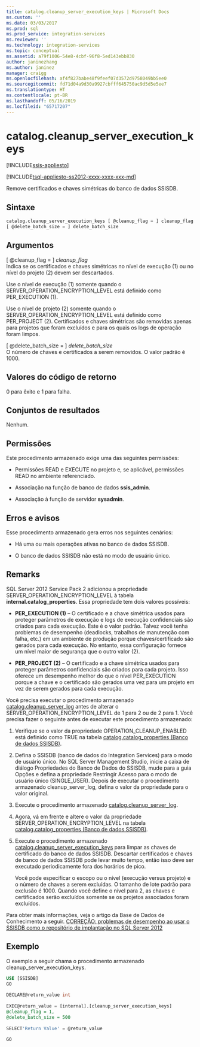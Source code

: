 ```yaml
---
title: catalog.cleanup_server_execution_keys | Microsoft Docs
ms.custom: ''
ms.date: 03/03/2017
ms.prod: sql
ms.prod_service: integration-services
ms.reviewer: ''
ms.technology: integration-services
ms.topic: conceptual
ms.assetid: a79f1006-54e8-4cbf-96f8-5ed143ebb830
author: janinezhang
ms.author: janinez
manager: craigg
ms.openlocfilehash: af4f827babe48f9feef07d3572d9758049bb5ee0
ms.sourcegitcommit: fd71d04a9d30a9927cbfff645750ac9d5d5e5ee7
ms.translationtype: HT
ms.contentlocale: pt-BR
ms.lasthandoff: 05/16/2019
ms.locfileid: "65717207"
---
```

# <a name="catalogcleanupserverexecutionkeys"></a>catalog.cleanup_server_execution_keys 

[!INCLUDE[ssis-appliesto](../../includes/ssis-appliesto-ssvrpluslinux-asdb-asdw-xxx.md)]


[!INCLUDE[tsql-appliesto-ss2012-xxxx-xxxx-xxx-md](../../includes/tsql-appliesto-ss2012-xxxx-xxxx-xxx-md.md)]

  Remove certificados e chaves simétricas do banco de dados SSISDB.  
  
## <a name="syntax"></a>Sintaxe  
  
```sql
catalog.cleanup_server_execution_keys [ @cleanup_flag = ] cleanup_flag ,  
[ @delete_batch_size = ] delete_batch_size  
```  
  
## <a name="arguments"></a>Argumentos  
 [ @cleanup_flag = ] *cleanup_flag*  
 Indica se os certificados e chaves simétricas no nível de execução (1) ou no nível do projeto (2) devem ser descartados.  
  
 Use o nível de execução (1) somente quando o SERVER_OPERATION_ENCRYPTION_LEVEL está definido como PER_EXECUTION (1).  
  
 Use o nível de projeto (2) somente quando o SERVER_OPERATION_ENCRYPTION_LEVEL está definido como PER_PROJECT (2). Certificados e chaves simétricas são removidas apenas para projetos que foram excluídos e para os quais os logs de operação foram limpos.  
  
 [ @delete_batch_size = ] *delete_batch_size*  
 O número de chaves e certificados a serem removidos. O valor padrão é 1000.  
  
## <a name="return-code-values"></a>Valores do código de retorno  
 0 para êxito e 1 para falha.  
  
## <a name="result-sets"></a>Conjuntos de resultados  
 Nenhum.  
  
## <a name="permissions"></a>Permissões  
 Este procedimento armazenado exige uma das seguintes permissões:  
  
-   Permissões READ e EXECUTE no projeto e, se aplicável, permissões READ no ambiente referenciado.  
  
-   Associação na função de banco de dados **ssis_admin**.  
  
-   Associação à função de servidor **sysadmin**.  
  
## <a name="errors-and-warnings"></a>Erros e avisos  
 Esse procedimento armazenado gera erros nos seguintes cenários:  
  
-   Há uma ou mais operações ativas no banco de dados SSISDB.  
  
-   O banco de dados SSISDB não está no modo de usuário único.  
  
## <a name="remarks"></a>Remarks  
 SQL Server 2012 Service Pack 2 adicionou a propriedade SERVER_OPERATION_ENCRYPTION_LEVEL à tabela **internal.catalog_properties**. Essa propriedade tem dois valores possíveis:  
  
-   **PER_EXECUTION (1)** – O certificado e a chave simétrica usados para proteger parâmetros de execução e logs de execução confidenciais são criados para cada execução. Este é o valor padrão. Talvez você tenha problemas de desempenho (deadlocks, trabalhos de manutenção com falha, etc.) em um ambiente de produção porque chaves/certificado são gerados para cada execução. No entanto, essa configuração fornece um nível maior de segurança que o outro valor (2).  
  
-   **PER_PROJECT (2)** – O certificado e a chave simétrica usados para proteger parâmetros confidenciais são criados para cada projeto. Isso oferece um desempenho melhor do que o nível PER_EXECUTION porque a chave e o certificado são gerados uma vez para um projeto em vez de serem gerados para cada execução.  
  
 Você precisa executar o procedimento armazenado [catalog.cleanup_server_log](../../integration-services/system-stored-procedures/catalog-cleanup-server-log.md) antes de alterar o SERVER_OPERATION_ENCRYPTION_LEVEL de 1 para 2 ou de 2 para 1. Você precisa fazer o seguinte antes de executar este procedimento armazenado:  
  
1.  Verifique se o valor da propriedade OPERATION_CLEANUP_ENABLED está definido como TRUE na tabela [catalog.catalog_properties &#40;Banco de dados SSISDB&#41;](../../integration-services/system-views/catalog-catalog-properties-ssisdb-database.md).  
  
2.  Defina o SSISDB (banco de dados do Integration Services) para o modo de usuário único. No SQL Server Management Studio, inicie a caixa de diálogo Propriedades do Banco de Dados do SSISDB, mude para a guia Opções e defina a propriedade Restringir Acesso para o modo de usuário único (SINGLE_USER). Depois de executar o procedimento armazenado cleanup_server_log, defina o valor da propriedade para o valor original.  
  
3.  Execute o procedimento armazenado [catalog.cleanup_server_log](../../integration-services/system-stored-procedures/catalog-cleanup-server-log.md).  
  
4.  Agora, vá em frente e altere o valor da propriedade SERVER_OPERATION_ENCRYPTION_LEVEL na tabela [catalog.catalog_properties &#40;Banco de dados SSISDB&#41;](../../integration-services/system-views/catalog-catalog-properties-ssisdb-database.md).  
  
5.  Execute o procedimento armazenado [catalog.cleanup_server_execution_keys](../../integration-services/system-stored-procedures/catalog-cleanup-server-execution-keys.md) para limpar as chaves de certificado do banco de dados SSISDB. Descartar certificados e chaves de banco de dados SSISDB pode levar muito tempo, então isso deve ser executado periodicamente fora dos horários de pico.  
  
     Você pode especificar o escopo ou o nível (execução versus projeto) e o número de chaves a serem excluídas. O tamanho de lote padrão para exclusão é 1000. Quando você define o nível para 2, as chaves e certificados serão excluídos somente se os projetos associados foram excluídos.  
  
 Para obter mais informações, veja o artigo da Base de Dados de Conhecimento a seguir. [CORREÇÃO: problemas de desempenho ao usar o SSISDB como o repositório de implantação no SQL Server 2012](https://support.microsoft.com/kb/2972285)  
  
## <a name="example"></a>Exemplo  
 O exemplo a seguir chama o procedimento armazenado cleanup_server_execution_keys.  
  
```sql  
USE [SSISDB]  
GO  
  
DECLARE@return_value int  
  
EXEC@return_value = [internal].[cleanup_server_execution_keys]  
@cleanup_flag = 1,  
@delete_batch_size = 500  
  
SELECT'Return Value' = @return_value  
  
GO  
```  
  
  
